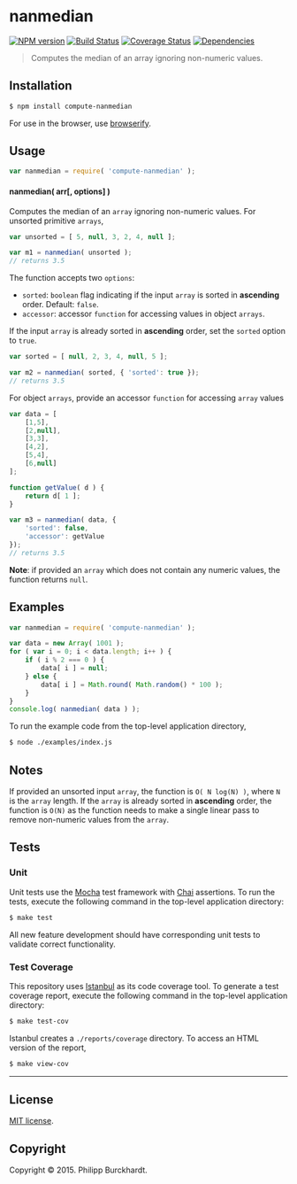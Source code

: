 nanmedian
===
[![NPM version][npm-image]][npm-url] [![Build Status][travis-image]][travis-url] [![Coverage Status][coveralls-image]][coveralls-url] [![Dependencies][dependencies-image]][dependencies-url]

> Computes the median of an array ignoring non-numeric values.


## Installation

``` bash
$ npm install compute-nanmedian
```

For use in the browser, use [browserify](https://github.com/substack/node-browserify).


## Usage

``` javascript
var nanmedian = require( 'compute-nanmedian' );
```

#### nanmedian( arr[, options] )

Computes the median of an `array` ignoring non-numeric values. For unsorted primitive `arrays`,

``` javascript
var unsorted = [ 5, null, 3, 2, 4, null ];

var m1 = nanmedian( unsorted );
// returns 3.5
```

The function accepts two `options`:
*	`sorted`: `boolean` flag indicating if the input `array` is sorted in __ascending__ order. Default: `false`.
*	`accessor`: accessor `function` for accessing values in object `arrays`.

If the input `array` is already sorted in __ascending__ order, set the `sorted` option to `true`.

``` javascript
var sorted = [ null, 2, 3, 4, null, 5 ];

var m2 = nanmedian( sorted, { 'sorted': true });
// returns 3.5
```

For object `arrays`, provide an accessor `function` for accessing `array` values

``` javascript
var data = [
	[1,5],
	[2,null],
	[3,3],
	[4,2],
	[5,4],
	[6,null]
];

function getValue( d ) {
	return d[ 1 ];
}

var m3 = nanmedian( data, {
	'sorted': false,
	'accessor': getValue
});
// returns 3.5
```

__Note__: if provided an `array` which does not contain any numeric values, the function returns `null`.


## Examples

``` javascript
var nanmedian = require( 'compute-nanmedian' );

var data = new Array( 1001 );
for ( var i = 0; i < data.length; i++ ) {
	if ( i % 2 === 0 ) {
		data[ i ] = null;
	} else {
		data[ i ] = Math.round( Math.random() * 100 );
	}
}
console.log( nanmedian( data ) );
```

To run the example code from the top-level application directory,

``` bash
$ node ./examples/index.js
```


## Notes

If provided an unsorted input `array`, the function is `O( N log(N) )`, where `N` is the `array` length. If the `array` is already sorted in __ascending__ order, the function is `O(N)` as the function needs to make a single linear pass to remove non-numeric values from the `array`.



## Tests

### Unit

Unit tests use the [Mocha](http://mochajs.org/) test framework with [Chai](http://chaijs.com) assertions. To run the tests, execute the following command in the top-level application directory:

``` bash
$ make test
```

All new feature development should have corresponding unit tests to validate correct functionality.


### Test Coverage

This repository uses [Istanbul](https://github.com/gotwarlost/istanbul) as its code coverage tool. To generate a test coverage report, execute the following command in the top-level application directory:

``` bash
$ make test-cov
```

Istanbul creates a `./reports/coverage` directory. To access an HTML version of the report,

``` bash
$ make view-cov
```


---
## License

[MIT license](http://opensource.org/licenses/MIT).


## Copyright

Copyright &copy; 2015. Philipp Burckhardt.


[npm-image]: http://img.shields.io/npm/v/compute-nanmedian.svg
[npm-url]: https://npmjs.org/package/compute-nanmedian

[travis-image]: http://img.shields.io/travis/compute-io/nanmedian/master.svg
[travis-url]: https://travis-ci.org/compute-io/nanmedian

[coveralls-image]: https://img.shields.io/coveralls/compute-io/nanmedian/master.svg
[coveralls-url]: https://coveralls.io/r/compute-io/nanmedian?branch=master

[dependencies-image]: http://img.shields.io/david/compute-io/nanmedian.svg
[dependencies-url]: https://david-dm.org/compute-io/nanmedian

[dev-dependencies-image]: http://img.shields.io/david/dev/compute-io/nanmedian.svg
[dev-dependencies-url]: https://david-dm.org/dev/compute-io/nanmedian

[github-issues-image]: http://img.shields.io/github/issues/compute-io/nanmedian.svg
[github-issues-url]: https://github.com/compute-io/nanmedian/issues
